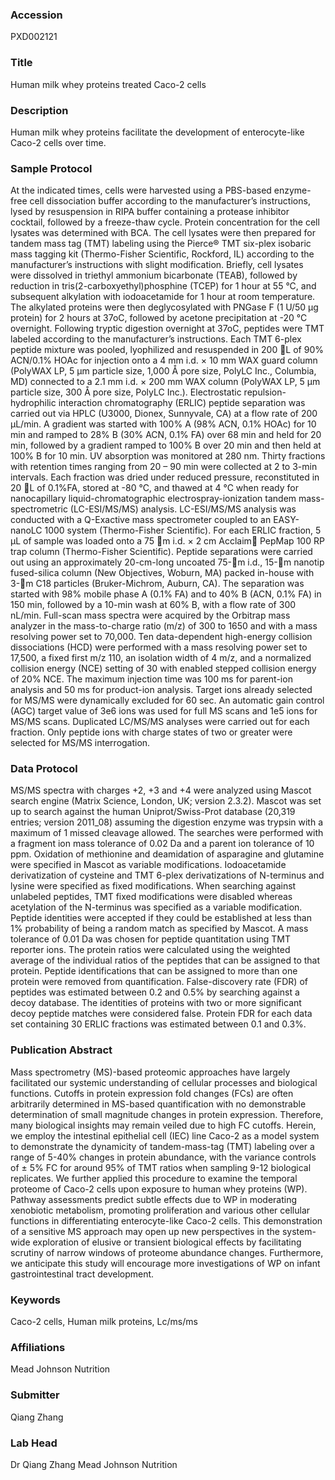 ### Accession
PXD002121

### Title
Human milk whey proteins treated Caco-2 cells

### Description
Human milk whey proteins facilitate the development of enterocyte-like Caco-2 cells over time.

### Sample Protocol
At the indicated times, cells were harvested using a PBS-based enzyme-free cell dissociation buffer according to the manufacturer’s instructions, lysed by resuspension in RIPA buffer containing a protease inhibitor cocktail, followed by  a freeze-thaw cycle.  Protein concentration for the cell lysates was determined with BCA.  The cell lysates were then prepared for tandem mass tag (TMT) labeling using the Pierce® TMT six-plex isobaric mass tagging kit (Thermo-Fisher Scientific, Rockford, IL) according to the manufacturer’s instructions with slight modification.  Briefly, cell lysates were dissolved in triethyl ammonium bicarbonate (TEAB), followed by reduction in tris(2-carboxyethyl)phosphine (TCEP) for 1 hour at 55 °C, and subsequent alkylation with iodoacetamide for 1 hour at room temperature.  The alkylated proteins were then deglycosylated with PNGase F (1 U/50 µg protein) for 2 hours at 37oC, followed by acetone precipitation at -20 °C overnight.  Following tryptic digestion overnight at 37oC, peptides were TMT labeled according to the manufacturer’s instructions.  Each TMT 6-plex peptide mixture was pooled, lyophilized and resuspended in 200 L of 90% ACN/0.1% HOAc for injection onto a 4 mm i.d. × 10 mm WAX guard column (PolyWAX LP, 5 µm particle size, 1,000 Å pore size, PolyLC Inc., Columbia, MD) connected to a 2.1 mm i.d. × 200 mm WAX column (PolyWAX LP, 5 µm particle size, 300 Å pore size, PolyLC Inc.).  Electrostatic repulsion-hydrophilic interaction chromatography (ERLIC) peptide separation was carried out via HPLC (U3000, Dionex, Sunnyvale, CA) at a flow rate of 200 µL/min.  A gradient was started with 100% A (98% ACN, 0.1% HOAc) for 10 min and ramped to 28% B (30% ACN, 0.1% FA) over 68 min and held for 20 min, followed by a gradient ramped to 100% B over 20 min and then held at 100% B for 10 min.  UV absorption was monitored at 280 nm.  Thirty fractions with retention times ranging from 20 – 90 min were collected at 2 to 3-min intervals.  Each fraction was dried under reduced pressure, reconstituted in 20 L of 0.1%FA, stored at -80 °C, and thawed at 4 °C when ready for nanocapillary liquid-chromatographic electrospray-ionization tandem mass-spectrometric (LC-ESI/MS/MS) analysis. LC-ESI/MS/MS analysis was conducted with a Q-Exactive mass spectrometer coupled to an EASY-nanoLC 1000 system (Thermo-Fisher Scientific).  For each ERLIC fraction, 5 µL of sample was loaded onto a 75 m i.d. × 2 cm Acclaim PepMap 100 RP trap column (Thermo-Fisher Scientific).  Peptide separations were carried out using an approximately 20-cm-long uncoated 75-m i.d., 15-m nanotip fused-silica column (New Objectives, Woburn, MA) packed in-house with 3-m C18 particles (Bruker-Michrom, Auburn, CA).  The separation was started with 98% mobile phase A (0.1% FA) and to 40% B (ACN, 0.1% FA) in 150 min, followed by a 10-min wash at 60% B, with a flow rate of 300 nL/min.  Full-scan mass spectra were acquired by the Orbitrap mass analyzer in the mass-to-charge ratio (m/z) of 300 to 1650 and with a mass resolving power set to 70,000.  Ten data-dependent high-energy collision dissociations (HCD) were performed with a mass resolving power set to 17,500, a fixed first m/z 110, an isolation width of 4 m/z, and a normalized collision energy (NCE) setting of 30 with enabled stepped collision energy of 20% NCE.  The maximum injection time was 100 ms for parent-ion analysis and 50 ms for product-ion analysis.  Target ions already selected for MS/MS were dynamically excluded for 60 sec.  An automatic gain control (AGC) target value of 3e6 ions was used for full MS scans and 1e5 ions for MS/MS scans.  Duplicated LC/MS/MS analyses were carried out for each fraction.  Only peptide ions with charge states of two or greater were selected for MS/MS interrogation.

### Data Protocol
MS/MS spectra with charges +2, +3 and +4 were analyzed using Mascot search engine (Matrix Science, London, UK; version 2.3.2).  Mascot was set up to search against the human Uniprot/Swiss-Prot database (20,319 entries; version 2011_08) assuming the digestion enzyme was trypsin with a maximum of 1 missed cleavage allowed.  The searches were performed with a fragment ion mass tolerance of 0.02 Da and a parent ion tolerance of 10 ppm.  Oxidation of methionine and deamidation of asparagine and glutamine were specified in Mascot as variable modifications.  Iodoacetamide derivatization of cysteine and TMT 6-plex derivatizations of N-terminus and lysine were specified as fixed modifications.  When searching against unlabeled peptides, TMT fixed modifications were disabled whereas acetylation of the N-terminus was specified as a variable modification.  Peptide identities were accepted if they could be established at less than 1% probability of being a random match as specified by Mascot.  A mass tolerance of 0.01 Da was chosen for peptide quantitation using TMT reporter ions.  The protein ratios were calculated using the weighted average of the individual ratios of the peptides that can be assigned to that protein.  Peptide identifications that can be assigned to more than one protein were removed from quantification.  False-discovery rate (FDR) of peptides was estimated between 0.2 and 0.5% by searching against a decoy database.  The identities of proteins with two or more significant decoy peptide matches were considered false.  Protein FDR for each data set containing 30 ERLIC fractions was estimated between 0.1 and 0.3%.

### Publication Abstract
Mass spectrometry (MS)-based proteomic approaches have largely facilitated our systemic understanding of cellular processes and biological functions. Cutoffs in protein expression fold changes (FCs) are often arbitrarily determined in MS-based quantification with no demonstrable determination of small magnitude changes in protein expression. Therefore, many biological insights may remain veiled due to high FC cutoffs. Herein, we employ the intestinal epithelial cell (IEC) line Caco-2 as a model system to demonstrate the dynamicity of tandem-mass-tag (TMT) labeling over a range of 5-40% changes in protein abundance, with the variance controls of &#xb1; 5% FC for around 95% of TMT ratios when sampling 9-12 biological replicates. We further applied this procedure to examine the temporal proteome of Caco-2 cells upon exposure to human whey proteins (WP). Pathway assessments predict subtle effects due to WP in moderating xenobiotic metabolism, promoting proliferation and various other cellular functions in differentiating enterocyte-like Caco-2 cells. This demonstration of a sensitive MS approach may open up new perspectives in the system-wide exploration of elusive or transient biological effects by facilitating scrutiny of narrow windows of proteome abundance changes. Furthermore, we anticipate this study will encourage more investigations of WP on infant gastrointestinal tract development.

### Keywords
Caco-2 cells, Human milk proteins, Lc/ms/ms

### Affiliations
Mead Johnson Nutrition

### Submitter
Qiang Zhang

### Lab Head
Dr Qiang Zhang
Mead Johnson Nutrition


